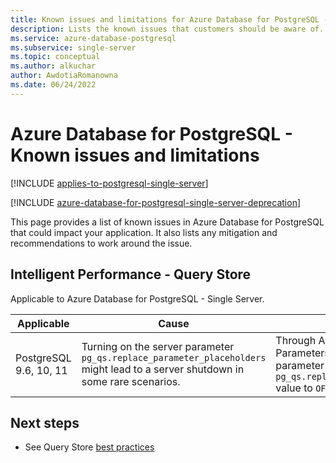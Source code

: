 ```yaml
---
title: Known issues and limitations for Azure Database for PostgreSQL - Single Server and Flexible Server
description: Lists the known issues that customers should be aware of.
ms.service: azure-database-postgresql
ms.subservice: single-server
ms.topic: conceptual
ms.author: alkuchar
author: AwdotiaRomanowna
ms.date: 06/24/2022
---
```


# Azure Database for PostgreSQL - Known issues and limitations

[!INCLUDE [applies-to-postgresql-single-server](../includes/applies-to-postgresql-single-server.md)]

[!INCLUDE [azure-database-for-postgresql-single-server-deprecation](../includes/azure-database-for-postgresql-single-server-deprecation.md)]

This page provides a list of known issues in Azure Database for PostgreSQL that could impact your application. It also lists any mitigation and recommendations to work around the issue.

## Intelligent Performance - Query Store

Applicable to Azure Database for PostgreSQL - Single Server.

| Applicable | Cause | Remediation|
| ----- | ------ | ---- | 
| PostgreSQL 9.6, 10, 11 | Turning on the server parameter `pg_qs.replace_parameter_placeholders` might lead to a server shutdown in some rare scenarios. | Through Azure Portal, Server Parameters section, turn the parameter `pg_qs.replace_parameter_placeholders` value to `OFF` and save.   |

## Next steps

- See Query Store [best practices](./concepts-query-store-best-practices.md)
